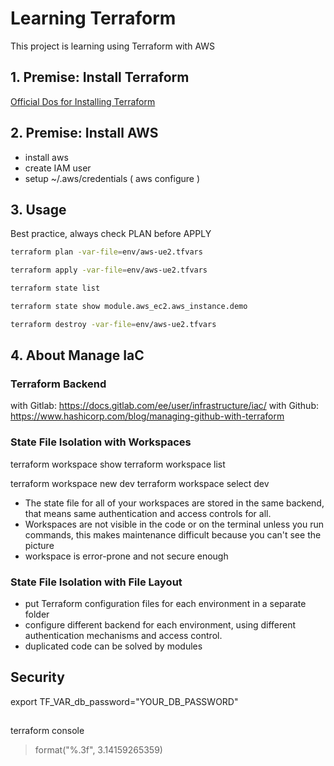 # Learning Terraform

This project is learning using Terraform with AWS

## 1. Premise: Install Terraform

[Official Dos for Installing Terraform](https://developer.hashicorp.com/terraform/tutorials/aws-get-started/install-cli)

## 2. Premise: Install AWS

* install aws
* create IAM user 
* setup ~/.aws/credentials ( aws configure )

## 3. Usage 

Best practice, always check PLAN before APPLY

```bash
terraform plan -var-file=env/aws-ue2.tfvars
```

```bash
terraform apply -var-file=env/aws-ue2.tfvars
```

```bash
terraform state list
```

```bash
terraform state show module.aws_ec2.aws_instance.demo
```

```bash
terraform destroy -var-file=env/aws-ue2.tfvars
```


## 4. About Manage IaC

### Terraform Backend

with Gitlab: https://docs.gitlab.com/ee/user/infrastructure/iac/
with Github: https://www.hashicorp.com/blog/managing-github-with-terraform

### State File Isolation with Workspaces

terraform workspace show
terraform workspace list

terraform workspace new dev
terraform workspace select dev

* The state file for all of your workspaces are stored in the same backend, that means same authentication and access controls for all.
* Workspaces are not visible in the code or on the terminal unless you run commands, this makes maintenance difficult because you can't see the picture
* workspace is error-prone and not secure enough

### State File Isolation with File Layout

* put Terraform configuration files for each environment in a separate folder
* configure different backend for each environment, using different authentication mechanisms and access control.
* duplicated code can be solved by modules

## Security 

export TF_VAR_db_password="YOUR_DB_PASSWORD"


##

terraform console
> format("%.3f", 3.14159265359)